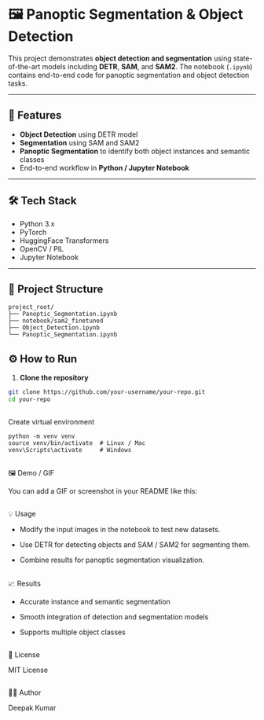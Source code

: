 # 🖼️ Panoptic Segmentation & Object Detection

This project demonstrates **object detection and segmentation** using state-of-the-art models including **DETR**, **SAM**, and **SAM2**. The notebook (`.ipynb`) contains end-to-end code for panoptic segmentation and object detection tasks.

---

## 🔹 Features
- **Object Detection** using DETR model  
- **Segmentation** using SAM and SAM2  
- **Panoptic Segmentation** to identify both object instances and semantic classes  
- End-to-end workflow in **Python / Jupyter Notebook**  

---

## 🛠️ Tech Stack
- Python 3.x  
- PyTorch  
- HuggingFace Transformers  
- OpenCV / PIL  
- Jupyter Notebook  

---

## 📂 Project Structure
```
project_root/
├── Panoptic_Segmentation.ipynb
├── notebook/sam2_finetuned
├── Object_Detection.ipynb
└── Panoptic_Segmentation.ipynb
```

## ⚙️ How to Run
1. **Clone the repository**
```bash
git clone https://github.com/your-username/your-repo.git
cd your-repo
```
##
Create virtual environment

    python -m venv venv
    source venv/bin/activate  # Linux / Mac
    venv\Scripts\activate     # Windows
##
🖼️ Demo / GIF

You can add a GIF or screenshot in your README like this:


##
💡 Usage

- Modify the input images in the notebook to test new datasets.

- Use DETR for detecting objects and SAM / SAM2 for segmenting them.

- Combine results for panoptic segmentation visualization.
##
📈 Results

- Accurate instance and semantic segmentation

- Smooth integration of detection and segmentation models

- Supports multiple object classes
##
📜 License

MIT License
##
👨‍💻 Author

Deepak Kumar
